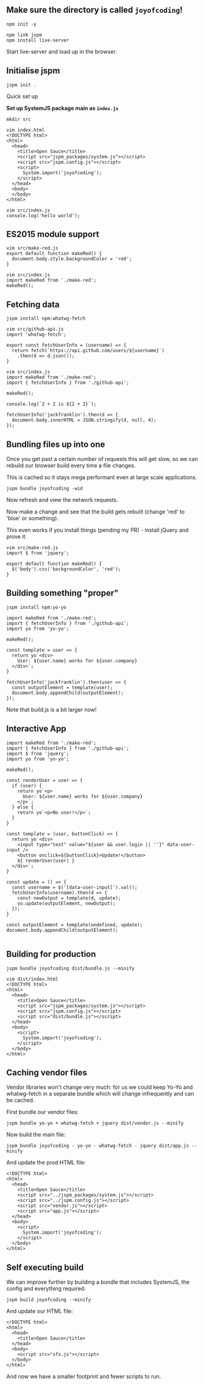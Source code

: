 ## Make sure the directory is called `joyofcoding`!

```
npm init -y
```

```
npm link jspm
npm install live-server
```

Start live-server and load up in the browser.

## Initialise jspm

```
jspm init .
```

Quick set up

__Set up SystemJS package main as `index.js`__

```
mkdir src
```

```
vim index.html
<!DOCTYPE html>
<html>
  <head>
    <title>Open Sauce</title>
    <script src="jspm_packages/system.js"></script>
    <script src="jspm.config.js"></script>
    <script>
      System.import('joyofcoding');
    </script>
  </head>
  <body>
  </body>
</html>
```

```
vim src/index.js
console.log('hello world');
```

## ES2015 module support

```
vim src/make-red.js
export default function makeRed() {
  document.body.style.backgroundColor = 'red';
}
```

```
vim src/index.js
import makeRed from './make-red';
makeRed();
```

## Fetching data

```
jspm install npm:whatwg-fetch
```

```
vim src/github-api.js
import 'whatwg-fetch';

export const fetchUserInfo = (username) => {
  return fetch(`https://api.github.com/users/${username}`)
    .then(d => d.json());
}
```

```
vim src/index.js
import makeRed from './make-red';
import { fetchUserInfo } from './github-api';

makeRed();

console.log(`2 + 2 is ${2 + 2}`);

fetchUserInfo('jackfranklin').then(d => {
  document.body.innerHTML = JSON.stringify(d, null, 4);
});
```

## Bundling files up into one

Once you get past a certain number of requests this will get slow, so we can rebuild our browser build every time a file changes.

This is cached so it stays mega performant even at large scale applications.

```
jspm bundle joyofcoding -wid
```

Now refresh and view the network requests.

Now make a change and see that the build gets rebuilt (change 'red' to 'blue' or something).

This even works if you install things (pending my PR) - install jQuery and prove it.

```
vim src/make-red.js
import $ from 'jquery';

export default function makeRed() {
  $('body').css('backgroundColor', 'red');
}
```


## Building something "proper"

```
jspm install npm:yo-yo
```

```
import makeRed from './make-red';
import { fetchUserInfo } from './github-api';
import yo from 'yo-yo';

makeRed();

const template = user => {
  return yo`<div>
    User: ${user.name} works for ${user.company}
  </div>`;
}

fetchUserInfo('jackfranklin').then(user => {
  const outputElement = template(user);
  document.body.appendChild(outputElement);
});
```


Note that build.js is a bit larger now!

## Interactive App

```
import makeRed from './make-red';
import { fetchUserInfo } from './github-api';
import $ from 'jquery';
import yo from 'yo-yo';

makeRed();

const renderUser = user => {
  if (user) {
    return yo`<p>
      User: ${user.name} works for ${user.company}
    </p>`;
  } else {
    return yo`<p>No user!</p>`;
  }
}

const template = (user, buttonClick) => {
  return yo`<div>
    <input type="text" value="${user && user.login || ''}" data-user-input />
    <button onclick=${buttonClick}>Update!</button>
    ${ renderUser(user) }
  </div>`;
}

const update = () => {
  const username = $('[data-user-input]').val();
  fetchUserInfo(username).then(d => {
    const newOutput = template(d, update);
    yo.update(outputElement, newOutput);
  });
}

const outputElement = template(undefined, update);
document.body.appendChild(outputElement);


```

## Building for production

```
jspm bundle joyofcoding dist/bundle.js --minify
```

```
vim dist/index.html
<!DOCTYPE html>
<html>
  <head>
    <title>Open Sauce</title>
    <script src="jspm_packages/system.js"></script>
    <script src="jspm.config.js"></script>
    <script src="dist/bundle.js"></script>
  </head>
  <body>
    <script>
      System.import('joyofcoding');
    </script>
  </body>
</html>
```

## Caching vendor files

Vendor libraries won't change very much: for us we could keep Yo-Yo and whatwg-fetch in a separate bundle which will change infrequently and can be cached.

First bundle our vendor files:

```
jspm bundle yo-yo + whatwg-fetch + jquery dist/vendor.js --minify
```

Now build the main file:

```
jspm bundle joyofcoding - yo-yo - whatwg-fetch - jquery dist/app.js --minify
```

And update the prod HTML file:

```
<!DOCTYPE html>
<html>
  <head>
    <title>Open Sauce</title>
    <script src="../jspm_packages/system.js"></script>
    <script src="../jspm.config.js"></script>
    <script src="vendor.js"></script>
    <script src="app.js"></script>
  </head>
  <body>
    <script>
      System.import('joyofcoding');
    </script>
  </body>
</html>
```

## Self executing build

We can improve further by building a bundle that includes SystemJS, the config and everything required:

```
jspm build joyofcoding --minify
```

And update our HTML file:

```
<!DOCTYPE html>
<html>
  <head>
    <title>Open Sauce</title>
  </head>
  <body>
    <script src="sfx.js"></script>
  </body>
</html>
```

And now we have a smaller footprint and fewer scripts to run.


